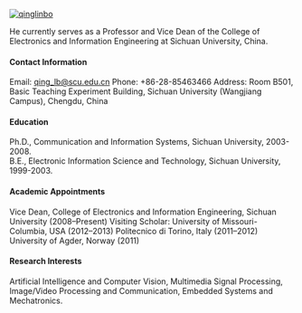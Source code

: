 

[![qinglinbo](https://img.shields.io/badge/qinglinbo-github-blue?logo=github)](https://github.com/qinglinbo)

He currently serves as a Professor and Vice Dean of the College of Electronics and Information Engineering at Sichuan University, China.

#### Contact Information
Email: qing_lb@scu.edu.cn
Phone: +86-28-85463466
Address: Room B501, Basic Teaching Experiment Building, Sichuan University (Wangjiang Campus), Chengdu, China

#### Education
Ph.D., Communication and Information Systems, Sichuan University, 2003-2008.\
B.E., Electronic Information Science and Technology, Sichuan University, 1999-2003.

#### Academic Appointments
Vice Dean, College of Electronics and Information Engineering, Sichuan University (2008–Present)
Visiting Scholar:
University of Missouri-Columbia, USA (2012–2013)
Politecnico di Torino, Italy (2011–2012)
University of Agder, Norway (2011)

#### Research Interests
Artificial Intelligence and Computer Vision, Multimedia Signal Processing, Image/Video Processing and Communication, Embedded Systems and Mechatronics.





